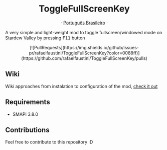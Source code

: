  <h1 align="center">ToggleFullScreenKey</h1>

  <p align="center">
    ·
    <a href="/docs/readme_pt-BR.md">Português Brasileiro</a>
    ·
  </p>
  A very simple and light-weight mod to toggle fullscreen/windowed mode on Stardew Valley by pressing <kbd>F11</kbd> button

  <p align="center">
[![PullRequests](https://img.shields.io/github/issues-pr/rafaelfaustini/ToggleFullScreenKey?color=0088ff)](https://github.com/rafaelfaustini/ToggleFullScreenKey/pulls)
  </p>

## Wiki

Wiki approaches from instalation to configuration of the mod, [check it out](https://github.com/rafaelfaustini/ToggleFullScreenKey/wiki)

## Requirements

- SMAPI 3.8.0

## Contributions

Feel free to contribute to this repository :D
